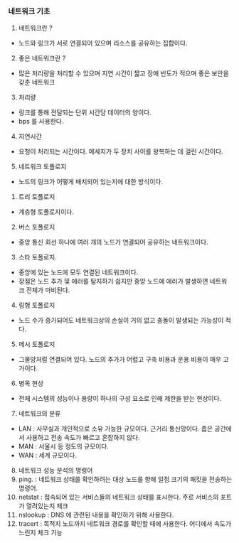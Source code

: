 ### 네트워크 기초 

1. 네트워크란 ? 

* 노드와 링크가 서로 연결되어 있으며 리소스를 공유하는 집합이다. 

2. 좋은 네트워크란 ? 

* 많은 처리량을 처리할 수 있으며 지연 시간이 짧고 장애 빈도가 적으며 좋은 보안을 갖춘 네트워크 

3. 처리량 

* 링크를 통해 전달되는 단위 시간당 데이터의 양이다. 
* bps 를 사용한다. 

4. 지연시간 

* 요청이 처리되는 시간이다. 메세지가 두 장치 사이를 왕복하는 데 걸린 시간이다. 

5. 네트워크 토폴로지 

* 노드의 링크가 어떻게 배치되어 있는지에 대한 방식이다. 

1. 트리 토폴로지
* 계층형 토폴로지이다. 
2. 버스 토폴로지 
* 중앙 통신 회선 하나에 여러 개의 노드가 연결되어 공유하는 네트워크이다. 
3. 스타 토폴로지. 
* 중앙에 있는 노드에 모두 연결된 네트워크이다. 
* 장점은 노드 추가 및 에러를 탐지하기 쉽지만 중앙 노드에 에러가 발생하면 네트워크 전체가 마비된다.
4. 링형 토폴로지 
* 노드 수가 증가되어도 네트워크상의 손실이 거의 없고 충돌이 발생되는 가능성이 적다. 
5. 메시 토폴로지 
* 그물망처럼 연결되어 있다. 노드의 추가가 어렵고 구축 비용과 운용 비용이 매우 고가이다. 

6. 병목 현상 
* 전체 시스템의 성능이나 용량이 하나의 구성 요소로 인해 제한을 받는 현상이다. 

7. 네트워크의 분류 
* LAN : 사무실과 개인적으로 소유 가능한 규모이다. 근거리 통신망이다. 좁은 공간에서 사용하고 
전송 속도가 빠르고 혼잡하지 않다.
* MAN : 서울시 등 정도의 규모이다. 
* WAN : 세계 규모이다.

8. 네트워크 성능 분석의 명령어 
1. ping. : 네트워크 상태를 확인하려는 대상 노드를 향해 일정 크기의 패킷을 전송하는 명령어. 
2. netstat : 접속되어 있는 서비스들의 네트워크 상태를 표시한다. 주로 서비스의 포트가 열려있는지 체크 
3. nslookup : DNS 에 관련된 내용을 확인하기 위해 사용한다. 
4. tracert : 목적지 노드까지 네트워크 경로를 확인할 때에 사용한다. 어디에서 속도가 느린지 체크 가능 

